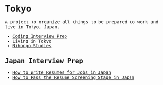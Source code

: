 <samp>

# Tokyo

A project to organize all things to be prepared to work and live in Tokyo, Japan.

- [Coding Interview Prep](https://github.com/imteekay/algorithms)
- [Living in Tokyo](https://github.com/imteekay/tokyo/tree/master/living_in_tokyo)
- [Nihongo Studies](https://github.com/imteekay/nihongo)

## Japan Interview Prep

- [How to Write Resumes for Jobs in Japan](https://www.tokyodev.com/articles/how-to-write-resumes-for-jobs-in-japan)
- [How to Pass the Resume Screening Stage in Japan](https://www.tokyodev.com/articles/how-to-pass-the-resume-screening-stage-in-japan)

</samp>
